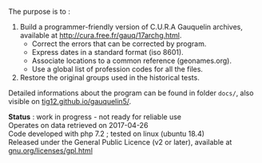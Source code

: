 
The purpose is to :
<ol>
    <li>
        Build a programmer-friendly version of C.U.R.A Gauquelin archives, available at <a href="http://cura.free.fr/gauq/17archg.html">http://cura.free.fr/gauq/17archg.html</a>.
        <ul>
            <li>Correct the errors that can be corrected by program.</li>
            <li>Express dates in a standard format (iso 8601).</li>
            <li>Associate locations to a common reference (geonames.org).</li>
            <li>Use a global list of profession codes for all the files.</li>
        </ul>
    </li>
    <li>
        Restore the original groups used in the historical tests.
    </li>
</ol>
<!--
If you are only interested by data generated by the program, you can directly go to <a href="https://tig12.net/gauquelin/gauquelin5/results">tig12.net/gauquelin/gauquelin5/results</a>.
-->
<!-- 
If you are just curious about statistical tests done on astrology, see for example <a href="https://tig12.net/gauquelin">tig12.net/gauquelin</a>
-->
Detailed informations about the program can be found in folder <code>docs/</code>, also visible on <a href="https://tig12.github.io/gauquelin5/">tig12.github.io/gauquelin5/</a>.

<b>Status</b> : work in progress - not ready for reliable use  
Operates on data retrieved on 2017-04-26  
Code developed with php 7.2 ; tested on linux (ubuntu 18.4)  
Released under the General Public Licence (v2 or later), available at <a href="https://www.gnu.org/licenses/gpl.html">gnu.org/licenses/gpl.html</a>
